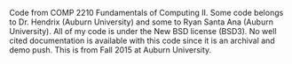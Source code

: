 Code from COMP 2210 Fundamentals of Computing II. Some code belongs
to Dr. Hendrix (Auburn University) and some to Ryan Santa Ana (Auburn University).
All of my code is under the New BSD license (BSD3). No well cited
documentation is available with this code since it is an archival
and demo push. This is from Fall 2015 at Auburn University.
